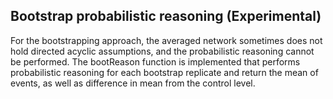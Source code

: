 ## Bootstrap probabilistic reasoning (Experimental)

For the bootstrapping approach, the averaged network sometimes does not hold directed acyclic assumptions, and the probabilistic reasoning cannot be performed. The bootReason function is implemented that performs probabilistic reasoning for each bootstrap replicate and return the mean of events, as well as difference in mean from the control level.